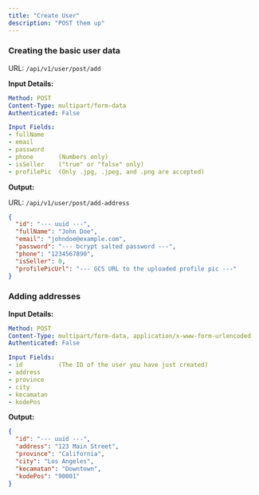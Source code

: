 ```yaml
---
title: "Create User"
description: "POST them up"
---
```


### Creating the basic user data

URL: `/api/v1/user/post/add`

**Input Details:**

```yaml
Method: POST
Content-Type: multipart/form-data
Authenticated: False

Input Fields:
- fullName
- email
- password
- phone       (Numbers only)
- isSeller    ("true" or "false" only)
- profilePic  (Only .jpg, .jpeg, and .png are accepted)
```

**Output:**

URL: `/api/v1/user/post/add-address`

```json
{
  "id": "--- uuid ---",
  "fullName": "John Doe",
  "email": "johndoe@example.com",
  "password": "--- bcrypt salted password ---",
  "phone": "1234567890",
  "isSeller": 0,
  "profilePicUrl": "--- GCS URL to the uploaded profile pic ---"
}
```

### Adding addresses

**Input Details:**

```yaml
Method: POST
Content-Type: multipart/form-data, application/x-www-form-urlencoded
Authenticated: False

Input Fields:
- id          (The ID of the user you have just created)
- address
- province
- city
- kecamatan
- kodePos
```

**Output:**

```json
{
  "id": "--- uuid ---",
  "address": "123 Main Street",
  "province": "California",
  "city": "Los Angeles",
  "kecamatan": "Downtown",
  "kodePos": "90001"
}
```
